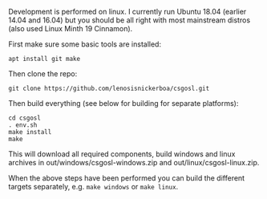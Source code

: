 Development is performed on linux. I currently run Ubuntu 18.04 (earlier 14.04 and 16.04) but you should be all right with most mainstream distros (also used Linux Minth 19 Cinnamon).

First make sure some basic tools are installed:

`apt install git make`

Then clone the repo:

`git clone https://github.com/lenosisnickerboa/csgosl.git`

Then build everything (see below for building for separate platforms):

`cd csgosl`<br>
`. env.sh`<br>
`make install`<br>
`make`<br>

This will download all required components, build windows and linux archives in out/windows/csgosl-windows.zip and out/linux/csgosl-linux.zip.

When the above steps have been performed you can build the different targets separately, e.g. `make windows` or `make linux`.


